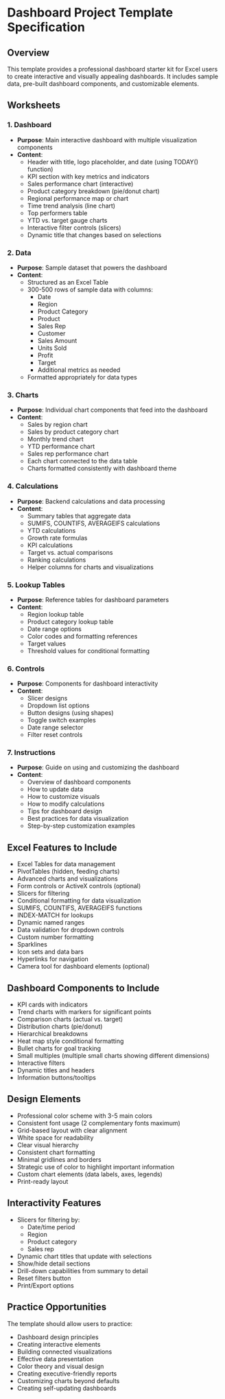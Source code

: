 # Dashboard Project Template Specification

## Overview
This template provides a professional dashboard starter kit for Excel users to create interactive and visually appealing dashboards. It includes sample data, pre-built dashboard components, and customizable elements.

## Worksheets

### 1. Dashboard
- **Purpose**: Main interactive dashboard with multiple visualization components
- **Content**:
  - Header with title, logo placeholder, and date (using TODAY() function)
  - KPI section with key metrics and indicators
  - Sales performance chart (interactive)
  - Product category breakdown (pie/donut chart)
  - Regional performance map or chart
  - Time trend analysis (line chart)
  - Top performers table
  - YTD vs. target gauge charts
  - Interactive filter controls (slicers)
  - Dynamic title that changes based on selections

### 2. Data
- **Purpose**: Sample dataset that powers the dashboard
- **Content**:
  - Structured as an Excel Table
  - 300-500 rows of sample data with columns:
    - Date
    - Region
    - Product Category
    - Product
    - Sales Rep
    - Customer
    - Sales Amount
    - Units Sold
    - Profit
    - Target
    - Additional metrics as needed
  - Formatted appropriately for data types

### 3. Charts
- **Purpose**: Individual chart components that feed into the dashboard
- **Content**:
  - Sales by region chart
  - Sales by product category chart
  - Monthly trend chart
  - YTD performance chart
  - Sales rep performance chart
  - Each chart connected to the data table
  - Charts formatted consistently with dashboard theme

### 4. Calculations
- **Purpose**: Backend calculations and data processing
- **Content**:
  - Summary tables that aggregate data
  - SUMIFS, COUNTIFS, AVERAGEIFS calculations
  - YTD calculations
  - Growth rate formulas
  - KPI calculations
  - Target vs. actual comparisons
  - Ranking calculations
  - Helper columns for charts and visualizations

### 5. Lookup Tables
- **Purpose**: Reference tables for dashboard parameters
- **Content**:
  - Region lookup table
  - Product category lookup table
  - Date range options
  - Color codes and formatting references
  - Target values
  - Threshold values for conditional formatting

### 6. Controls
- **Purpose**: Components for dashboard interactivity
- **Content**:
  - Slicer designs
  - Dropdown list options
  - Button designs (using shapes)
  - Toggle switch examples
  - Date range selector
  - Filter reset controls

### 7. Instructions
- **Purpose**: Guide on using and customizing the dashboard
- **Content**:
  - Overview of dashboard components
  - How to update data
  - How to customize visuals
  - How to modify calculations
  - Tips for dashboard design
  - Best practices for data visualization
  - Step-by-step customization examples

## Excel Features to Include
- Excel Tables for data management
- PivotTables (hidden, feeding charts)
- Advanced charts and visualizations
- Form controls or ActiveX controls (optional)
- Slicers for filtering
- Conditional formatting for data visualization
- SUMIFS, COUNTIFS, AVERAGEIFS functions
- INDEX-MATCH for lookups
- Dynamic named ranges
- Data validation for dropdown controls
- Custom number formatting
- Sparklines
- Icon sets and data bars
- Hyperlinks for navigation
- Camera tool for dashboard elements (optional)

## Dashboard Components to Include
- KPI cards with indicators
- Trend charts with markers for significant points
- Comparison charts (actual vs. target)
- Distribution charts (pie/donut)
- Hierarchical breakdowns
- Heat map style conditional formatting
- Bullet charts for goal tracking
- Small multiples (multiple small charts showing different dimensions)
- Interactive filters
- Dynamic titles and headers
- Information buttons/tooltips

## Design Elements
- Professional color scheme with 3-5 main colors
- Consistent font usage (2 complementary fonts maximum)
- Grid-based layout with clear alignment
- White space for readability
- Clear visual hierarchy
- Consistent chart formatting
- Minimal gridlines and borders
- Strategic use of color to highlight important information
- Custom chart elements (data labels, axes, legends)
- Print-ready layout

## Interactivity Features
- Slicers for filtering by:
  - Date/time period
  - Region
  - Product category
  - Sales rep
- Dynamic chart titles that update with selections
- Show/hide detail sections
- Drill-down capabilities from summary to detail
- Reset filters button
- Print/Export options

## Practice Opportunities
The template should allow users to practice:
- Dashboard design principles
- Creating interactive elements
- Building connected visualizations
- Effective data presentation
- Color theory and visual design
- Creating executive-friendly reports
- Customizing charts beyond defaults
- Creating self-updating dashboards
